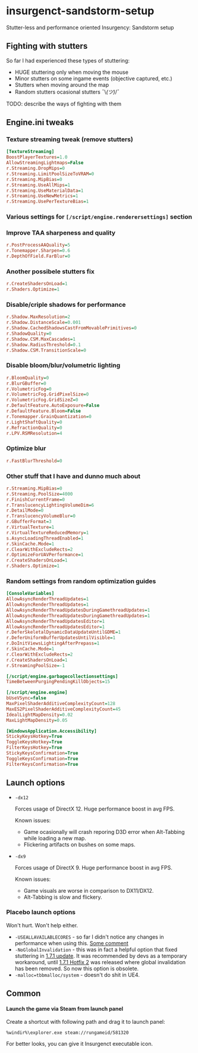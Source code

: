 # insurgenct-sandstorm-setup
Stutter-less and performance oriented Insurgency: Sandstorm setup
 
## Fighting with stutters
So far I had experienced these types of stuttering:
- HUGE stuttering only when moving the mouse
- Minor stutters on some ingame events (objective captured, etc.)
- Stutters when moving around the map
- Random stutters ocasional stutters ¯\\_(ツ)_/¯

TODO: describe the ways of fighting with them
 
## Engine.ini tweaks
### Texture streaming tweak (remove stutters)
```ini
[TextureStreaming]
BoostPlayerTextures=1.0
AllowStreamingLightmaps=False
r.Streaming.DropMips=0
r.Streaming.LimitPoolSizeToVRAM=0
r.Streaming.MipBias=0
r.Streaming.UseAllMips=1
r.Streaming.UseMaterialData=1
r.Streaming.UseNewMetrics=1
r.Streaming.UsePerTextureBias=1
```
### Various settings for `[/script/engine.renderersettings]` section
### Improve TAA sharpeness and quality
```ini
r.PostProcessAAQuality=5
r.Tonemapper.Sharpen=0.6
r.DepthOfField.FarBlur=0
```
### Another possibele stutters fix
```ini
r.CreateShadersOnLoad=1
r.Shaders.Optimize=1
```
### Disable/criple shadows for performance
```ini
r.Shadow.MaxResolution=2
r.Shadow.DistanceScale=0.001
r.Shadow.CachedShadowsCastFromMovablePrimitives=0
r.ShadowQuality=0
r.Shadow.CSM.MaxCascades=1
r.Shadow.RadiusThreshold=0.1
r.Shadow.CSM.TransitionScale=0
```

### Disable bloom/blur/volumetric lighting
```ini
r.BloomQuality=0
r.BlurGBuffer=0
r.VolumetricFog=0
r.VolumetricFog.GridPixelSize=0
r.VolumetricFog.GridSizeZ=0
r.DefaultFeature.AutoExposure=False
r.DefaultFeature.Bloom=False
r.Tonemapper.GrainQuantization=0
r.LightShaftQuality=0
r.RefractionQuality=0
r.LPV.RSMResolution=4
```
### Optimize blur
```ini
r.FastBlurThreshold=0
```
### Other stuff that I have and dunno much about
```ini
r.Streaming.MipBias=0
r.Streaming.PoolSize=4000
r.FinishCurrentFrame=0
r.TranslucencyLightingVolumeDim=6
r.DetailMode=0
r.TranslucencyVolumeBlur=0
r.GBufferFormat=3
r.VirtualTexture=1
r.VirtualTextureReducedMemory=1
s.AsyncLoadingThreadEnabled=1
r.SkinCache.Mode=1
r.ClearWithExcludeRects=2
r.OptimizeForUAVPerformance=1
r.CreateShadersOnLoad=1
r.Shaders.Optimize=1
```
### Random settings from random optimization guides
```ini
[ConsoleVariables]
AllowAsyncRenderThreadUpdates=1
AllowAsyncRenderThreadUpdates=1
AllowAsyncRenderThreadUpdatesDuringGamethreadUpdates=1
AllowAsyncRenderThreadUpdatesDuringGamethreadUpdates=1
AllowAsyncRenderThreadUpdatesEditor=1
AllowAsyncRenderThreadUpdatesEditor=1
r.DeferSkeletalDynamicDataUpdateUntilGDME=1
r.DeferUniformBufferUpdatesUntilVisible=1
r.DoInitViewsLightingAfterPrepass=1
r.SkinCache.Mode=1
r.ClearWithExcludeRects=2
r.CreateShadersOnLoad=1
r.StreamingPoolSize=-1
```

```ini
[/script/engine.garbagecollectionsettings]
TimeBetweenPurgingPendingKillObjects=15
```

```ini
[/script/engine.engine]
bUseVSync=false
MaxPixelShaderAdditiveComplexityCount=128
MaxES2PixelShaderAdditiveComplexityCount=45
IdealLightMapDensity=0.02
MaxLightMapDensity=0.05
```

```ini
[WindowsApplication.Accessibility]
StickyKeysHotkey=True
ToggleKeysHotkey=True
FilterKeysHotkey=True
StickyKeysConfirmation=True
ToggleKeysConfirmation=True
FilterKeysConfirmation=True
```
## Launch options
- `-dx12`

	Forces usage of DirectX 12. Huge performance boost in avg FPS.
	
	Known issues:
	- Game ocasionally will crash reporing D3D error when Alt-Tabbing while loading a new map.
    - Flickering artifacts on bushes on some maps.

- `-dx9`

	Forces usage of DirectX 9. Huge performance boost in avg FPS.
	
	Known issues:
	- Game visuals are worse in comparison to DX11/DX12.
    - Alt-Tabbing is slow and flickery.
	
### Placebo launch options
Won't hurt. Won't help either. 
- `-USEALLAVAILABLECORES` - so far I didn't notice any changes in performance when using this. [Some comment](https://steamcommunity.com/app/581320/discussions/0/2143092024478001183/?ctp=2#c3196993831804372917) 
- `-NoGlobalInvalidation` - this was in fact a helpful option that fixed stuttering in [1.7.1 update](https://store.steampowered.com/news/app/581320/view/3881493771286319979). It was recommended by devs as a temporary workaround, until [1.7.1 Hotfix 2](https://store.steampowered.com/news/app/581320/view/2789374424361935598) was released where global invalidation has been removed. So now this option is obsolete. 
- `-malloc=tbbmalloc/system` - doesn't do shit in UE4.

## Common
#### Launch the game via Steam from launch panel
Create a shortcut with following path and drag it to launch panel:

`%windir%\explorer.exe steam://rungameid/581320`

For better looks, you can give it Insurgenct executable icon. 
